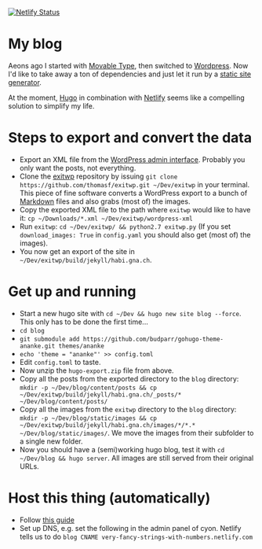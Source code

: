 [![Netlify Status](https://api.netlify.com/api/v1/badges/f7dc1f1c-9089-4ab4-9241-a595e653857f/deploy-status)](https://app.netlify.com/sites/planner-dissemination-67508/deploys)

# My blog
Aeons ago I started with [Movable Type](https://www.movabletype.org/), then switched to [Wordpress](http://wordpress.org).
Now I'd like to take away a ton of dependencies and just let it run by a [static site generator](https://www.staticgen.com).

At the moment, [Hugo](http://gohugo.io) in combination with [Netlify](https://netlify.com/) seems like a compelling solution to simplify my life.

# Steps to export and convert the data
- Export an XML file from the [WordPress admin interface](http://habi.gna.ch/wp-admin/export.php).
  Probably you only want the posts, not everything.
- Clone the [exitwp](https://github.com/thomasf/exitwp) repository by issuing `git clone https://github.com/thomasf/exitwp.git ~/Dev/exitwp` in your terminal.
  This piece of fine software converts a WordPress export to a bunch of [Markdown](https://daringfireball.net/projects/markdown/) files and also grabs (most of) the images.
- Copy the exported XML file to the path where `exitwp` would like to have it: `cp ~/Downloads/*.xml ~/Dev/exitwp/wordpress-xml`
- Run `exitwp`: `cd ~/Dev/exitwp/ && python2.7 exitwp.py` (If you set `download_images: True` in `config.yaml` you should also get (most of) the images).
- You now get an export of the site in `~/Dev/exitwp/build/jekyll/habi.gna.ch`.

# Get up and running
- Start a new hugo site with `cd ~/Dev && hugo new site blog --force`.
  This only has to be done the first time...
- `cd blog`
- `git submodule add https://github.com/budparr/gohugo-theme-ananke.git themes/ananke`
- `echo 'theme = "ananke"' >> config.toml`
- Edit `config.toml` to taste.
- Now unzip the `hugo-export.zip` file from above.
- Copy all the posts from the exported directory to the `blog` directory: `mkdir -p ~/Dev/blog/content/posts && cp ~/Dev/exitwp/build/jekyll/habi.gna.ch/_posts/* ~/Dev/blog/content/posts/`
- Copy all the images from the `exitwp` directory to the `blog` directory: `mkdir -p ~/Dev/blog/static/images && cp ~/Dev/exitwp/build/jekyll/habi.gna.ch/images/*/*.* ~/Dev/blog/static/images/`. We move the images from their subfolder to a single new folder.
- Now you should have a (semi)working hugo blog, test it with `cd ~/Dev/blog && hugo server`. All images are still served from their original URLs.

# Host this thing (automatically)
- Follow [this guide](https://gohugo.io/hosting-and-deployment/hosting-on-netlify/)
- Set up DNS, e.g. set the following in the admin panel of cyon.
  Netlify tells us to do `blog CNAME very-fancy-strings-with-numbers.netlify.com`
